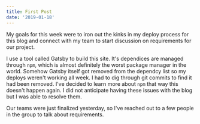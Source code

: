 ```yaml
---
title: First Post
date: '2019-01-18'
---
```


My goals for this week were to iron out the kinks in my deploy process for this blog and connect with my team to start discussion on requirements for our project.

I use a tool called Gatsby to build this site. It's dependices are managed through `npm`, which is almost definitely the worst package manager in the world. Somehow
Gatsby itself got removed from the dependcy list so my deploys weren't working all week. I had to dig through git commits to find it had been removed. I've decided to
learn more about `npm` that way this doesn't happen again. I did not anticipate having these issues with the blog but I was able to resolve them.

Our teams were just finalized yesterday, so I've reached out to a few people in the group to talk about requirements.